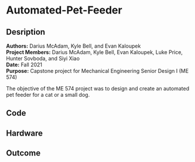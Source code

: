 # Automated-Pet-Feeder

## Desription
**Authors:** Darius McAdam, Kyle Bell, and Evan Kaloupek  
**Project Members:** Darius McAdam, Kyle Bell, Evan Kaloupek, Luke Price, Hunter Sovboda, and Siyi Xiao  
**Date:** Fall 2021  
**Purpose:** Capstone project for Mechanical Engineering Senior Design I (ME 574)

The objective of the ME 574 project was to design and create an automated pet feeder for a cat or a small dog.

## Code

## Hardware

## Outcome
